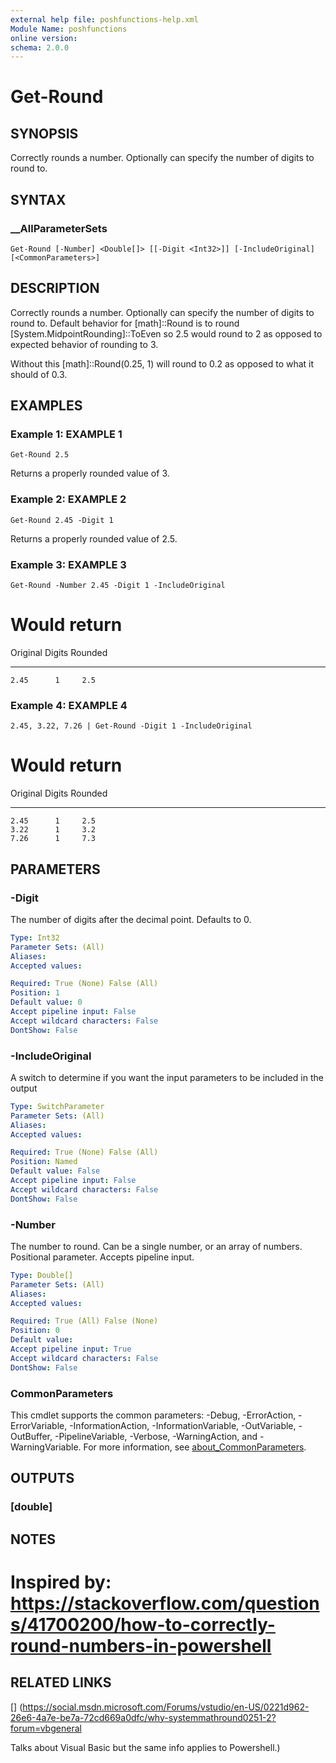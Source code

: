 ```yaml
---
external help file: poshfunctions-help.xml
Module Name: poshfunctions
online version: 
schema: 2.0.0
---
```


# Get-Round

## SYNOPSIS

Correctly rounds a number. Optionally can specify the number of digits to round to.

## SYNTAX

### __AllParameterSets

```
Get-Round [-Number] <Double[]> [[-Digit <Int32>]] [-IncludeOriginal] [<CommonParameters>]
```

## DESCRIPTION

Correctly rounds a number.
Optionally can specify the number of digits to round to.
Default behavior for [math]::Round is to round [System.MidpointRounding]::ToEven so 2.5 would round to 2 as opposed to expected behavior of rounding to 3.

Without this [math]::Round(0.25, 1) will round to 0.2 as opposed to what it should of 0.3.


## EXAMPLES

### Example 1: EXAMPLE 1

```
Get-Round 2.5
```

Returns a properly rounded value of 3.





### Example 2: EXAMPLE 2

```
Get-Round 2.45 -Digit 1
```

Returns a properly rounded value of 2.5.





### Example 3: EXAMPLE 3

```
Get-Round -Number 2.45 -Digit 1 -IncludeOriginal
```

# Would return
Original Digits Rounded
-------- ------ -------
    2.45      1     2.5





### Example 4: EXAMPLE 4

```
2.45, 3.22, 7.26 | Get-Round -Digit 1 -IncludeOriginal
```

# Would return
Original Digits Rounded
-------- ------ -------
    2.45      1     2.5
    3.22      1     3.2
    7.26      1     7.3






## PARAMETERS

### -Digit

The number of digits after the decimal point.
Defaults to 0.

```yaml
Type: Int32
Parameter Sets: (All)
Aliases: 
Accepted values: 

Required: True (None) False (All)
Position: 1
Default value: 0
Accept pipeline input: False
Accept wildcard characters: False
DontShow: False
```

### -IncludeOriginal

A switch to determine if you want the input parameters to be included in the output

```yaml
Type: SwitchParameter
Parameter Sets: (All)
Aliases: 
Accepted values: 

Required: True (None) False (All)
Position: Named
Default value: False
Accept pipeline input: False
Accept wildcard characters: False
DontShow: False
```

### -Number

The number to round.
Can be a single number, or an array of numbers.
Positional parameter.
Accepts pipeline input.

```yaml
Type: Double[]
Parameter Sets: (All)
Aliases: 
Accepted values: 

Required: True (All) False (None)
Position: 0
Default value: 
Accept pipeline input: True
Accept wildcard characters: False
DontShow: False
```


### CommonParameters

This cmdlet supports the common parameters: -Debug, -ErrorAction, -ErrorVariable, -InformationAction, -InformationVariable, -OutVariable, -OutBuffer, -PipelineVariable, -Verbose, -WarningAction, and -WarningVariable. For more information, see [about_CommonParameters](http://go.microsoft.com/fwlink/?LinkID=113216).

## OUTPUTS

### [double]


## NOTES

# Inspired by: https://stackoverflow.com/questions/41700200/how-to-correctly-round-numbers-in-powershell


## RELATED LINKS

[] (https://social.msdn.microsoft.com/Forums/vstudio/en-US/0221d962-26e6-4a7e-be7a-72cd669a0dfc/why-systemmathround0251-2?forum=vbgeneral

Talks about Visual Basic but the same info applies to Powershell.)

